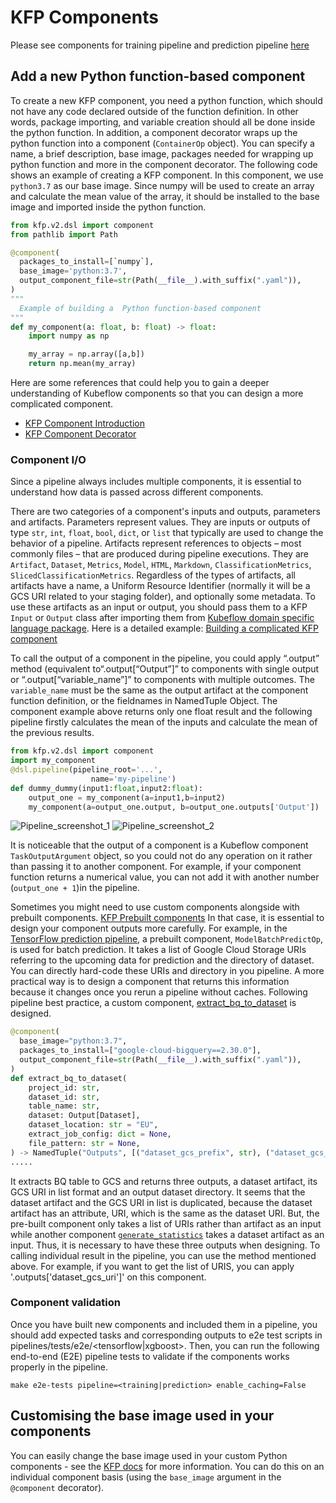 <!-- 
Copyright 2022 Google LLC

Licensed under the Apache License, Version 2.0 (the "License");
you may not use this file except in compliance with the License.
You may obtain a copy of the License at

    https://www.apache.org/licenses/LICENSE-2.0

Unless required by applicable law or agreed to in writing, software
distributed under the License is distributed on an "AS IS" BASIS,
WITHOUT WARRANTIES OR CONDITIONS OF ANY KIND, either express or implied.
See the License for the specific language governing permissions and
limitations under the License.
 -->

# KFP Components

Please see components for training pipeline and prediction pipeline [here](../pipelines/README.md)

## Add a new Python function-based component

To create a new KFP component, you need a python function, which should not have any code declared outside of the function definition. 
In other words, package importing, and variable creation should all be done inside the python function. In addition, a component decorator wraps up the python function into a component (`ContainerOp` object).
You can specify a name, a brief description, base image, packages needed for wrapping up python function and more in the component decorator. 
The following code shows an example of creating a KFP component. In this component, we use `python3.7` as our base image. Since numpy will be used to create an array and calculate the mean value of the array, it should be installed to the base image and imported inside the python function.

```python
from kfp.v2.dsl import component
from pathlib import Path

@component(
  packages_to_install=[`numpy`],
  base_image='python:3.7',
  output_component_file=str(Path(__file__).with_suffix(".yaml")),
)
"""
  Example of building a  Python function-based component
"""
def my_component(a: float, b: float) -> float:
    import numpy as np

    my_array = np.array([a,b])
    return np.mean(my_array)
```

Here are some references that could help you to gain a deeper understanding of Kubeflow components so that you can design a more complicated component.
- [KFP Component Introduction](https://www.kubeflow.org/docs/components/pipelines/sdk-v2/python-function-components/#packages)
- [KFP Component Decorator](https://github.com/kubeflow/pipelines/blob/master/sdk/python/kfp/v2/components/component_decorator.py)

### Component I/O
Since a pipeline always includes multiple components, it is essential to understand how data is passed across different components.

There are two categories of a component's inputs and outputs, parameters and artifacts.
Parameters represent values. They are inputs or outputs of type `str`, `int`, `float`, `bool`, `dict`, or `list` that typically are used to change the behavior of a pipeline. 
Artifacts represent references to objects – most commonly files – that are produced during pipeline executions. They are `Artifact`, `Dataset`, `Metrics`, `Model`,
`HTML`, `Markdown`, `ClassificationMetrics`, `SlicedClassificationMetrics`. Regardless of the types of artifacts, all artifacts have a name, a Uniform Resource Identifier (normally it will be a GCS URI related to your staging folder), and optionally some metadata. 
To use these artifacts as an input or output, you should pass them to a KFP `Input` or `Output` class after importing them from [Kubeflow domain specific language package](https://kubeflow-pipelines.readthedocs.io/en/latest/source/kfp.dsl.html).
Here is a detailed example: [Building a complicated KFP component](https://www.kubeflow.org/docs/components/pipelines/sdk-v2/python-function-components/)

To call the output of a component in the pipeline, you could apply “.output” method (equivalent to“.output[“Output”]” to components with single output or “.output[“variable_name”]” to components with multiple outcomes. The `variable_name` must be the same as the output artifact at the component function definition, or the fieldnames in NamedTuple Object.
The component example above returns only one float result and the following pipeline firstly calculates the mean of the inputs and calculate the mean of the previous results.

```python
from kfp.v2.dsl import component
import my_component
@dsl.pipeline(pipeline_root='...',
                  name='my-pipeline')
def dummy_dummy(input1:float,input2:float):
    output_one = my_component(a=input1,b=input2)
    my_component(a=output_one.output, b=output_one.outputs['Output'])
```
![Pipeline_screenshot_1](../../docs/images/example_component_1.png)
![Pipeline_screenshot_2](../../docs/images/example_component_2.png)


It is noticeable that the output of a component is a Kubeflow component `TaskOutputArgument` object, so you could not do any operation on it rather than passing it to another component. 
For example, if your component function returns a numerical value, you can not add it with another number (`output_one + 1`)in the pipeline. 

Sometimes you might need to use custom components alongside with prebuilt components. [KFP Prebuilt components](https://google-cloud-pipeline-components.readthedocs.io/en/google-cloud-pipeline-components-0.2.1/google_cloud_pipeline_components.aiplatform.html#google_cloud_pipeline_components.aiplatform.ModelBatchPredictOp)
In that case, it is essential to design your component outputs more carefully. For example, in the [TensorFlow prediction pipeline](../tensorflow/prediction/pipeline.py), a prebuilt component, `ModelBatchPredictOp`, is used for batch prediction.
It takes a list of Google Cloud Storage URIs referring to the upcoming data for prediction and the directory of dataset. You can directly hard-code these URIs and directory in you pipeline. A more practical way is to design a component that returns this information because it changes once you rerun a pipeline without caches. 
Following pipeline best practice, a custom component, [extract_bq_to_dataset](./bigquery/extract_dataset.py) is designed. 

```python
@component(
  base_image="python:3.7",
  packages_to_install=["google-cloud-bigquery==2.30.0"],
  output_component_file=str(Path(__file__).with_suffix(".yaml")),
)
def extract_bq_to_dataset(
    project_id: str,
    dataset_id: str,
    table_name: str,
    dataset: Output[Dataset],
    dataset_location: str = "EU",
    extract_job_config: dict = None,
    file_pattern: str = None,
) -> NamedTuple("Outputs", [("dataset_gcs_prefix", str), ("dataset_gcs_uri", list)]):
.....
```
It extracts BQ table to GCS and returns three outputs, a dataset artifact, its GCS URI in list format and an output dataset directory. 
It seems that the dataset artifact and the GCS URI in list is duplicated, because the dataset artifact has an attribute, URI, which is the same as the dataset URI. But, the pre-built component only takes a list of URIs rather than artifact as an input while another component [`generate_statistics`](./tfdv/generate_statistics.py) takes a dataset artifact as an input.
Thus, it is necessary to have these three outputs when designing. To calling individual result in the pipeline, you can use the method mentioned above. For example, if you want to get the list of URIS,
you can apply '.outputs['dataset_gcs_uri']' on this component.

### Component validation
Once you have built new components and included them in a pipeline, you should add expected tasks and corresponding outputs to e2e test scripts in pipelines/tests/e2e/<tensorflow|xgboost>. 
Then, you can run the following end-to-end (E2E) pipeline tests to validate if the components works properly in the pipeline.
```
make e2e-tests pipeline=<training|prediction> enable_caching=False
```

## Customising the base image used in your components

You can easily change the base image used in your custom Python components - see the [KFP docs](https://www.kubeflow.org/docs/components/pipelines/sdk/v2/python-function-components/#selecting-or-building-a-container-image) for more information. You can do this on an individual component basis (using the `base_image` argument in the `@component` decorator).
